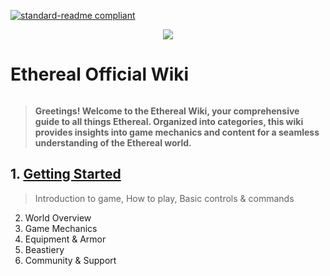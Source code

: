 [![standard-readme compliant](https://img.shields.io/badge/Go_To-Main_Page-blueviolet.svg?style=flat-square?size=100)](../main.md)
<div align="center"> <img src="https://github.com/AshTheDeveloper/Ethereal/assets/97385822/175f3ebf-1f0d-4f81-be71-37672980d35a/ae42c667bba11244fd1a2f59e63605a0.jpg"></div>
<h1 style="display: inline-block;">Ethereal Official Wiki</h1>

> **Greetings! Welcome to the Ethereal Wiki, your comprehensive guide to all things Ethereal. Organized into categories, this wiki provides insights into game mechanics and content for a seamless understanding of the Ethereal world.**

## 1. [Getting Started](./Getting_Started/main.md)
 >   Introduction to game, How to play, Basic controls & commands
2. World Overview
4. Game Mechanics
5. Equipment & Armor
6. Beastiery
7. Community & Support
